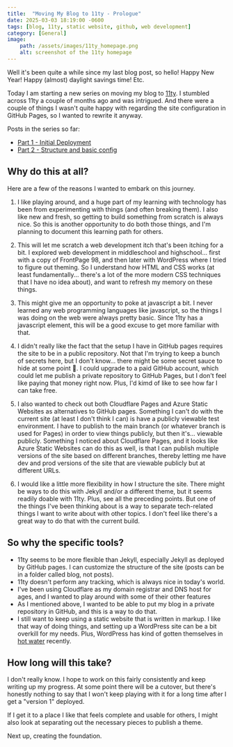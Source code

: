 ```yaml
---
title:  "Moving My Blog to 11ty - Prologue"
date: 2025-03-03 18:19:00 -0600
tags: [blog, 11ty, static website, github, web development]
category: [General]
image:
    path: /assets/images/11ty_homepage.png
    alt: screenshot of the 11ty homepage
---
```


Well it's been quite a while since my last blog post, so hello! Happy New Year! Happy (almost) daylight savings time! Etc.

Today I am starting a new series on moving my blog to [11ty](https://11ty.dev). I stumbled across 11ty a couple of months ago and was intrigued. And there were a couple of things I wasn't quite happy with regarding the site configuration in GitHub Pages, so I wanted to rewrite it anyway.

Posts in the series so far:

- [Part 1 - Initial Deployment](https://jasontenpenny.com/posts/move-blog-to-11ty-pt1)
- [Part 2 - Structure and basic config](https://jasontenpenny.com/posts/move-blog-to-11ty-pt2)

## Why do this at all?

Here are a few of the reasons I wanted to embark on this journey.

1. I like playing around, and a huge part of my learning with technology has been from experimenting with things (and often breaking them). I also like new and fresh, so getting to build something from scratch is always nice. So this is another opportunity to do both those things, and I'm planning to document this learning path for others.

2. This will let me scratch a web development itch that's been itching for a bit. I explored web development in middleschool and highschool... first with a copy of FrontPage 98, and then later with WordPress where I tried to figure out theming. So I understand how HTML and CSS works (at least fundamentally... there's a lot of the more modern CSS techniques that I have no idea about), and want to refresh my memory on these things.

3. This might give me an opportunity to poke at javascript a bit. I never learned any web programming languages like javascript, so the things I was doing on the web were always pretty basic. Since 11ty has a javascript element, this will be a good excuse to get more familiar with that.

4. I didn't really like the fact that the setup I have in GitHub pages requires the site to be in a public repository. Not that I'm trying to keep a bunch of secrets here, but I don't know... there might be some secret sauce to hide at some point 🙂. I could upgrade to a paid GitHub account, which could let me publish a private repository to GitHub Pages, but I don't feel like paying that money right now. Plus, I'd kimd of like to see how far I can take free.

5. I also wanted to check out both Cloudflare Pages and Azure Static Websites as alternatives to GitHub pages. Something I can't do with the current site (at least I don't think I can) is have a publicly viewable test environment. I have to publish to the main branch (or whatever branch is used for Pages) in order to view things publicly, but then it's... viewable publicly. Something I noticed about Cloudflare Pages, and it looks like Azure Static Websites can do this as well, is that I can publish multiple versions of the site based on different branches, thereby letting me have dev and prod versions of the site that are viewable publicly but at different URLs.

6. I would like a little more flexibility in how I structure the site. There might be ways to do this with Jekyll and/or a different theme, but it seems readily doable with 11ty. Plus, see all the preceding points. But one of the things I've been thinking about is a way to separate tech-related things I want to write about with other topics. I don't feel like there's a great way to do that with the current build.

## So why the specific tools?

- 11ty seems to be more flexible than Jekyll, especially Jekyll as deployed by GitHub pages. I can customize the structure of the site (posts can be in a folder called blog, not posts).
- 11ty doesn't perform any tracking, which is always nice in today's world.
- I've been using Cloudflare as my domain registrar and DNS host for ages, and I wanted to play around with some of their other features
- As I mentioned above, I wanted to be able to put my blog in a private repository in GitHub, and this is a way to do that.
- I still want to keep using a static website that is written in markup. I like that way of doing things, and setting up a WordPress site can be a bit overkill for my needs. Plus, WordPress has kind of gotten themselves in [hot water](https://techcrunch.com/2025/01/12/wordpress-vs-wp-engine-drama-explained/) recently.

## How long will this take?

I don't really know. I hope to work on this fairly consistently and keep writing up my progress. At some point there will be a cutover, but there's honestly nothing to say that I won't keep playing with it for a long time after I get a "version 1" deployed.

If I get it to a place I like that feels complete and usable for others, I might also look at separating out the necessary pieces to publish a theme.

Next up, creating the foundation.
